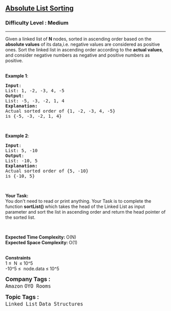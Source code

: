 <h2><a href="https://practice.geeksforgeeks.org/problems/absolute-list-sorting/1?page=1&difficulty=Medium&status=unsolved&sortBy=accuracy">Absolute List Sorting</a></h2><h3>Difficulty Level : Medium</h3><hr><div class="problems_problem_content__Xm_eO"><p>Given a linked list<strong>&nbsp;</strong>of <strong>N </strong>nodes, sorted in ascending order based on the <strong>absolute values</strong> of its data,i.e. negative values are considered as positive ones. Sort the linked list in ascending order according to the <strong>actual values</strong>, and consider negative numbers as negative and positive numbers as positive.</p>

<p><br>
<strong>Example 1</strong>: <strong> </strong></p>

<pre><strong>Input</strong>: 
List: 1, -2, -3, 4, -5
<strong>Output</strong>: 
List: -5, -3, -2, 1, 4
<strong>Explanation: </strong>
Actual sorted order of {1, -2, -3, 4, -5}
is {-5, -3, -2, 1, 4}
</pre>

<p>&nbsp;</p>

<p><strong>Example 2</strong>: <strong> </strong></p>

<pre><strong>Input</strong>: 
List: 5, -10
<strong>Output</strong>: 
List: -10, 5
<strong>Explanation:</strong>
Actual sorted order of {5, -10}
is {-10, 5}
</pre>

<p>&nbsp;</p>

<p><strong>Your Task:</strong><br>
You don't need to read or print anything. Your Task is to complete the function&nbsp;<strong>sortList()&nbsp;</strong>which takes the head of the Linked List&nbsp;as input parameter and sort the list in ascending order and return the head pointer of the sorted list.</p>

<p>&nbsp;</p>

<p><strong>Expected Time Complexity:&nbsp;</strong>O(N)<br>
<strong>Expected Space Complexity:&nbsp;</strong>O(1)</p>

<p><br>
<strong>Constraints</strong><br>
1 ≤&nbsp; N<strong>&nbsp; </strong>≤ 10^5<br>
-10^5&nbsp;≤&nbsp; node.data<strong>&nbsp;</strong>≤ 10^5</p>
</div><p><span style=font-size:18px><strong>Company Tags : </strong><br><code>Amazon</code>&nbsp;<code>OYO Rooms</code>&nbsp;<br><p><span style=font-size:18px><strong>Topic Tags : </strong><br><code>Linked List</code>&nbsp;<code>Data Structures</code>&nbsp;